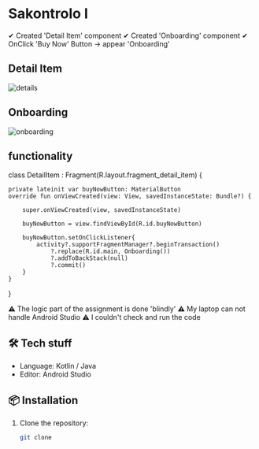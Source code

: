 # Sakontrolo I

✔ Created 'Detail Item' component
✔ Created 'Onboarding' component
✔ OnClick 'Buy Now' Button -> appear 'Onboarding'

<h2>Detail Item</h2>

![details](https://github.com/user-attachments/assets/67c4c58f-6dd3-48cd-b224-e042c1531254)


<h2>Onboarding</h2>

![onboarding](https://github.com/user-attachments/assets/76804efa-d20f-403d-9d92-2895129f6046)


<h2>functionality</h2>

class DetailItem : Fragment(R.layout.fragment_detail_item) {


    private lateinit var buyNowButton: MaterialButton
    override fun onViewCreated(view: View, savedInstanceState: Bundle?) {

        super.onViewCreated(view, savedInstanceState)

        buyNowButton = view.findViewById(R.id.buyNowButton)

        buyNowButton.setOnClickListener{
            activity?.supportFragmentManager?.beginTransaction()
                ?.replace(R.id.main, Onboarding())
                ?.addToBackStack(null)
                ?.commit()
        }
    }

}


⚠️ The logic part of the assignment is done 'blindly' 
⚠️ My laptop can not handle Android Studio
⚠️ I couldn't check and run the code


## 🛠️ Tech stuff

- Language: Kotlin / Java
- Editor: Android Studio


## 📦 Installation

1. Clone the repository:
    ```bash
   git clone 
